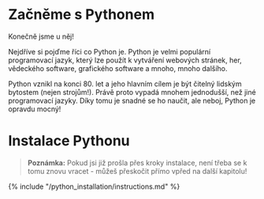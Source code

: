 # Začněme s Pythonem

Konečně jsme u něj!

Nejdříve si pojďme říci co Python je. Python je velmi populární programovací jazyk, který lze použít k vytváření webových stránek, her, vědeckého software, grafického software a mnoho, mnoho dalšího.

Python vznikl na konci 80. let a jeho hlavním cílem je být čitelný lidským bytostem (nejen strojům!). Právě proto vypadá mnohem jednodušší, než jiné programovací jazyky. Díky tomu je snadné se ho naučit, ale neboj, Python je opravdu mocný!

# Instalace Pythonu

> **Poznámka:** Pokud jsi již prošla přes kroky instalace, není třeba se k tomu znovu vracet - můžeš přeskočit přímo vpřed na další kapitolu!

{% include "/python_installation/instructions.md" %}
